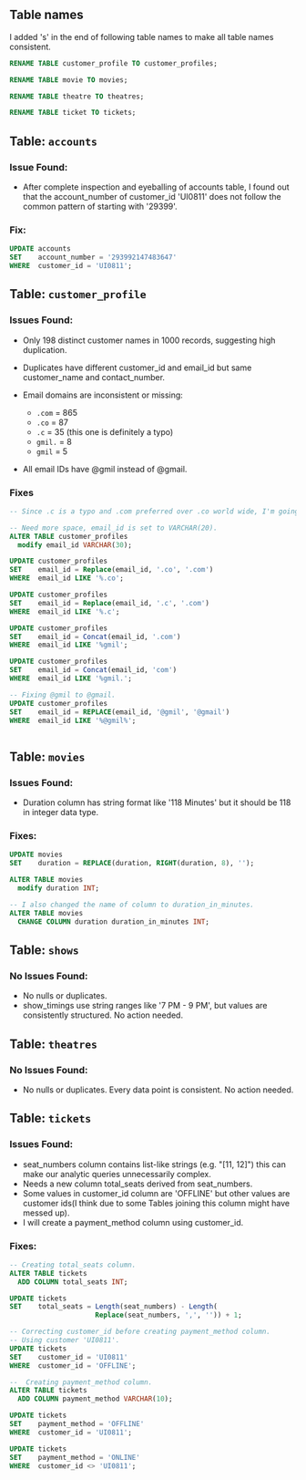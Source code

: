 ## Table names
I added 's' in the end of following table names to make all table names consistent.

```SQL
RENAME TABLE customer_profile TO customer_profiles;

RENAME TABLE movie TO movies;

RENAME TABLE theatre TO theatres;

RENAME TABLE ticket TO tickets;
```

## Table: `accounts`

### Issue Found:
- After complete inspection and eyeballing of accounts table, I found out that the account_number of customer_id 'UI0811' does not follow the common pattern of starting with '29399'.

### Fix:  
```SQL
UPDATE accounts
SET    account_number = '293992147483647'
WHERE  customer_id = 'UI0811';
```

## Table: `customer_profile`

### Issues Found:
- Only 198 distinct customer names in 1000 records, suggesting high duplication.

- Duplicates have different customer_id and email_id but same customer_name and contact_number.

- Email domains are inconsistent or missing:
  - `.com`  = 865
  - `.co`   = 87
  - `.c`    = 35 (this one is definitely a typo)
  - `gmil.` = 8
  - `gmil`  = 5

- All email IDs have @gmil instead of @gmail.

### Fixes
```SQL
-- Since .c is a typo and .com preferred over .co world wide, I'm going to change every record domain to .com.

-- Need more space, email_id is set to VARCHAR(20).
ALTER TABLE customer_profiles
  modify email_id VARCHAR(30);

UPDATE customer_profiles
SET    email_id = Replace(email_id, '.co', '.com')
WHERE  email_id LIKE '%.co';

UPDATE customer_profiles
SET    email_id = Replace(email_id, '.c', '.com')
WHERE  email_id LIKE '%.c';

UPDATE customer_profiles
SET    email_id = Concat(email_id, '.com')
WHERE  email_id LIKE '%gmil';

UPDATE customer_profiles
SET    email_id = Concat(email_id, 'com')
WHERE  email_id LIKE '%gmil.'; 

-- Fixing @gmil to @gmail.
UPDATE customer_profiles
SET    email_id = REPLACE(email_id, '@gmil', '@gmail')
WHERE  email_id LIKE '%@gmil%';



```

## Table: `movies`

### Issues Found:
- Duration column has string format like '118 Minutes' but it should be 118 in integer data type.

### Fixes:
```SQL
UPDATE movies
SET    duration = REPLACE(duration, RIGHT(duration, 8), '');

ALTER TABLE movies
  modify duration INT;

-- I also changed the name of column to duration_in_minutes.
ALTER TABLE movies
  CHANGE COLUMN duration duration_in_minutes INT;
```

## Table: `shows`

### No Issues Found:
- No nulls or duplicates.
- show_timings use string ranges like '7 PM - 9 PM', but values are consistently structured. No action needed.

## Table: `theatres`

### No Issues Found:
- No nulls or duplicates. Every data point is consistent. No action needed.

## Table: `tickets`

### Issues Found:

- seat_numbers column contains list-like strings (e.g. "[11, 12]") this can make our analytic queries unnecessarily complex.
- Needs a new column total_seats derived from seat_numbers.
- Some values in customer_id column are 'OFFLINE' but other values are customer ids(I think due to some Tables joining this column might have messed up).
- I will create a payment_method column using customer_id.

### Fixes:
```SQL
-- Creating total_seats column.
ALTER TABLE tickets
  ADD COLUMN total_seats INT;

UPDATE tickets
SET    total_seats = Length(seat_numbers) - Length(
                     Replace(seat_numbers, ',', '')) + 1;

-- Correcting customer_id before creating payment_method column.
-- Using customer 'UI0811'.
UPDATE tickets
SET    customer_id = 'UI0811'
WHERE  customer_id = 'OFFLINE';

--  Creating payment_method column.
ALTER TABLE tickets
  ADD COLUMN payment_method VARCHAR(10);

UPDATE tickets
SET    payment_method = 'OFFLINE'
WHERE  customer_id = 'UI0811';

UPDATE tickets
SET    payment_method = 'ONLINE'
WHERE  customer_id <> 'UI0811';
```


